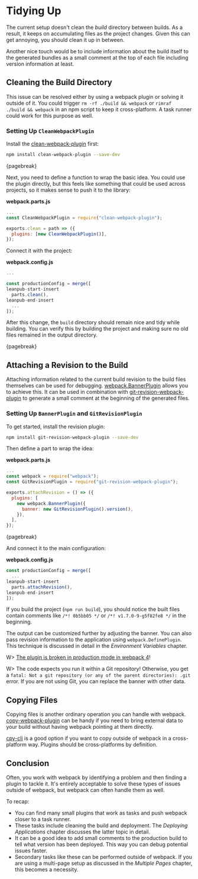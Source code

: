 # Tidying Up

The current setup doesn't clean the *build* directory between builds. As a result, it keeps on accumulating files as the project changes. Given this can get annoying, you should clean it up in between.

Another nice touch would be to include information about the build itself to the generated bundles as a small comment at the top of each file including version information at least.

## Cleaning the Build Directory

This issue can be resolved either by using a webpack plugin or solving it outside of it. You could trigger `rm -rf ./build && webpack` or `rimraf ./build && webpack` in an npm script to keep it cross-platform. A task runner could work for this purpose as well.

### Setting Up `CleanWebpackPlugin`

Install the [clean-webpack-plugin](https://www.npmjs.com/package/clean-webpack-plugin) first:

```bash
npm install clean-webpack-plugin --save-dev
```

{pagebreak}

Next, you need to define a function to wrap the basic idea. You could use the plugin directly, but this feels like something that could be used across projects, so it makes sense to push it to the library:

**webpack.parts.js**

```javascript
...
const CleanWebpackPlugin = require("clean-webpack-plugin");

exports.clean = path => ({
  plugins: [new CleanWebpackPlugin()],
});
```

Connect it with the project:

**webpack.config.js**

```javascript
...

const productionConfig = merge([
leanpub-start-insert
  parts.clean(),
leanpub-end-insert
  ...
]);
```

After this change, the `build` directory should remain nice and tidy while building. You can verify this by building the project and making sure no old files remained in the output directory.

{pagebreak}

## Attaching a Revision to the Build

Attaching information related to the current build revision to the build files themselves can be used for debugging. [webpack.BannerPlugin](https://webpack.js.org/plugins/banner-plugin/) allows you to achieve this. It can be used in combination with [git-revision-webpack-plugin](https://www.npmjs.com/package/git-revision-webpack-plugin) to generate a small comment at the beginning of the generated files.

### Setting Up `BannerPlugin` and `GitRevisionPlugin`

To get started, install the revision plugin:

```bash
npm install git-revision-webpack-plugin --save-dev
```

Then define a part to wrap the idea:

**webpack.parts.js**

```javascript
...
const webpack = require("webpack");
const GitRevisionPlugin = require("git-revision-webpack-plugin");

exports.attachRevision = () => ({
  plugins: [
    new webpack.BannerPlugin({
      banner: new GitRevisionPlugin().version(),
    }),
  ],
});
```

{pagebreak}

And connect it to the main configuration:

**webpack.config.js**

```javascript
const productionConfig = merge([
  ...
leanpub-start-insert
  parts.attachRevision(),
leanpub-end-insert
]);
```

If you build the project (`npm run build`), you should notice the built files contain comments like `/*! 0b5bb05 */` or `/*! v1.7.0-9-g5f82fe8 */` in the beginning.

The output can be customized further by adjusting the banner. You can also pass revision information to the application using `webpack.DefinePlugin`. This technique is discussed in detail in the *Environment Variables* chapter.

W> [The plugin is broken in production mode in webpack 4](https://github.com/webpack-contrib/uglifyjs-webpack-plugin/issues/222)!

W> The code expects you run it within a Git repository! Otherwise, you get a `fatal: Not a git repository (or any of the parent directories): .git` error. If you are not using Git, you can replace the banner with other data.

## Copying Files

Copying files is another ordinary operation you can handle with webpack. [copy-webpack-plugin](https://www.npmjs.com/package/copy-webpack-plugin) can be handy if you need to bring external data to your build without having webpack pointing at them directly.

[cpy-cli](https://www.npmjs.com/package/cpy-cli) is a good option if you want to copy outside of webpack in a cross-platform way. Plugins should be cross-platforms by definition.

## Conclusion

Often, you work with webpack by identifying a problem and then finding a plugin to tackle it. It's entirely acceptable to solve these types of issues outside of webpack, but webpack can often handle them as well.

To recap:

* You can find many small plugins that work as tasks and push webpack closer to a task runner.
* These tasks include cleaning the build and deployment. The *Deploying Applications* chapter discusses the latter topic in detail.
* It can be a good idea to add small comments to the production build to tell what version has been deployed. This way you can debug potential issues faster.
* Secondary tasks like these can be performed outside of webpack. If you are using a multi-page setup as discussed in the *Multiple Pages* chapter, this becomes a necessity.
